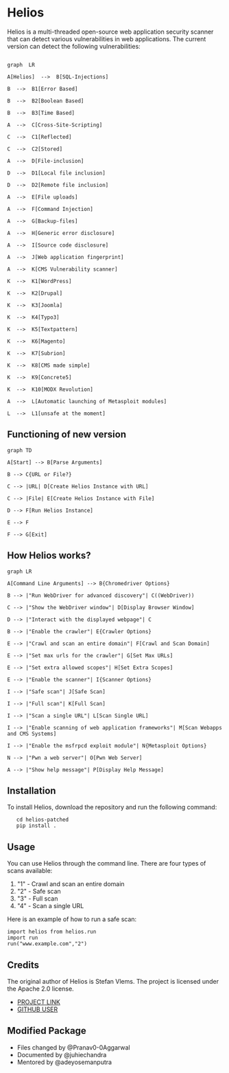 
# Helios

Helios is a multi-threaded open-source web application security scanner that can detect various vulnerabilities in web applications. The current version can detect the following vulnerabilities:

```mermaid

graph  LR

A[Helios]  -->  B[SQL-Injections]

B  -->  B1[Error Based]

B  -->  B2[Boolean Based]

B  -->  B3[Time Based]

A  -->  C[Cross-Site-Scripting]

C  -->  C1[Reflected]

C  -->  C2[Stored]

A  -->  D[File-inclusion]

D  -->  D1[Local file inclusion]

D  -->  D2[Remote file inclusion]

A  -->  E[File uploads]

A  -->  F[Command Injection]

A  -->  G[Backup-files]

A  -->  H[Generic error disclosure]

A  -->  I[Source code disclosure]

A  -->  J[Web application fingerprint]

A  -->  K[CMS Vulnerability scanner]

K  -->  K1[WordPress]

K  -->  K2[Drupal]

K  -->  K3[Joomla]

K  -->  K4[Typo3]

K  -->  K5[Textpattern]

K  -->  K6[Magento]

K  -->  K7[Subrion]

K  -->  K8[CMS made simple]

K  -->  K9[Concrete5]

K  -->  K10[MODX Revolution]

A  -->  L[Automatic launching of Metasploit modules]

L  -->  L1[unsafe at the moment]

```

## Functioning of new version

```mermaid
graph TD

A[Start] --> B[Parse Arguments]

B --> C{URL or File?}

C --> |URL| D[Create Helios Instance with URL]

C --> |File| E[Create Helios Instance with File]

D --> F[Run Helios Instance]

E --> F

F --> G[Exit]
```

## How Helios works?
```mermaid
graph LR

A[Command Line Arguments] --> B{Chromedriver Options}

B --> |"Run WebDriver for advanced discovery"| C((WebDriver))

C --> |"Show the WebDriver window"| D[Display Browser Window]

D --> |"Interact with the displayed webpage"| C

B --> |"Enable the crawler"| E{Crawler Options}

E --> |"Crawl and scan an entire domain"| F[Crawl and Scan Domain]

E --> |"Set max urls for the crawler"| G[Set Max URLs]

E --> |"Set extra allowed scopes"| H[Set Extra Scopes]

E --> |"Enable the scanner"| I{Scanner Options}

I --> |"Safe scan"| J[Safe Scan]

I --> |"Full scan"| K[Full Scan]

I --> |"Scan a single URL"| L[Scan Single URL]

I --> |"Enable scanning of web application frameworks"| M[Scan Webapps and CMS Systems]

I --> |"Enable the msfrpcd exploit module"| N{Metasploit Options}

N --> |"Pwn a web server"| O[Pwn Web Server]

A --> |"Show help message"| P[Display Help Message]
```

## Installation

To install Helios, download the repository and run the following command:
```
   cd helios-patched
   pip install . 
```

## Usage

You can use Helios through the command line. There are four types of scans available:

1.  "1" - Crawl and scan an entire domain
2.  "2" - Safe scan
3.  "3" - Full scan
4.  "4" - Scan a single URL

Here is an example of how to run a safe scan:


    import helios from helios.run 
    import run
    run("www.example.com","2")

## Credits


The original author of Helios is Stefan Vlems. The project is licensed under the Apache 2.0 license.

 - [PROJECT LINK](https://github.com/stefan2200/Helios) 
 - [GITHUB USER](https://github.com/stefan2200)

## Modified Package

 - Files changed by @Pranav0-0Aggarwal
 - Documented by @juhiechandra
 - Mentored by @adeyosemanputra

